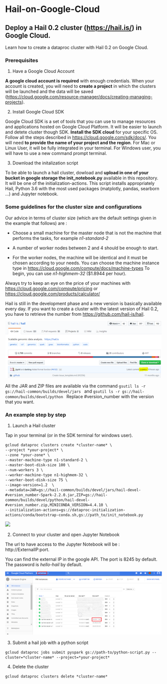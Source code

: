# Hail-on-Google-Cloud

## Deploy a Hail 0.2 cluster (https://hail.is/) in Google Cloud.

Learn how to create a dataproc cluster with Hail 0.2 on Google Cloud.

### Prerequisites

1. Have a Google Cloud Account

**A google cloud account is required** with enough credentials. When your account is created, you will need to **create a project** in which the clusters will be launched and the data will be saved (https://cloud.google.com/resource-manager/docs/creating-managing-projects).

2. Install Google Cloud SDK

Google Cloud SDK is a set of tools that you can use to manage resources and applications hosted on Google Cloud Platform. It will be easier to launch and detete cluster though SDK. **Install the SDK cloud** for your specific OS. Follow all the steps described in https://cloud.google.com/sdk/docs/. You will need **to provide the name of your project and the region**. For Mac or Linux User, it will be fully integrated in your terminal. For Windows user, you will have to use a new command prompt terminal. 

3. Download the initalization script

To be able to launch a hail cluster, dowload and **upload in one of your bucket in google storage the init_notebook.py** available in this repository. It will be one of the initialization-actions. This script installs appropriately Hail, Python 3.6 with the most used packages (matplotly, pandas, searborn ...) and Jupyter notebook.


### Some guidelines for the cluster size and configurations

Our advice in terms of cluster size (which are the default settings given in the example that follows) are : 

- Choose a small machine for the master node that is not the machine that performs the tasks, for example *n1-standard-2*

- A number of worker nodes between 2 and 4 should be enough to start.

- For the worker nodes, the machine will be identical and it must be chosen according to your needs. You can choose the machine instance type in
https://cloud.google.com/compute/docs/machine-types To begin, you can use *n1-highmem-32* ($1.8944 per hour).

Always try to keep an eye on the price of your machines with https://cloud.google.com/compute/pricing or https://cloud.google.com/products/calculator/

Hail is still in the development phase and a new version is basically available every day.
If you want to create a cluster with the latest version of Hail 0.2, you have to retrieve the number from https://github.com/hail-is/hail. 

![](hail-version.png)

All the JAR and ZIP files are available via the command  ```gsutil ls -r gs://hail-common/builds/devel/jars ``` and ```gsutil ls -r gs://hail-common/builds/devel/python ``` Replace #version_number with the version that you want. 




### An example step by step

1. Launch a Hail cluster 

Tap in your terminal (or in the SDK terminal for windows user).

```
gcloud dataproc clusters create *cluster-name* \
--project *your-project* \
--zone *your-zone* \
--master-machine-type n1-standard-2 \
--master-boot-disk-size 100 \
--num-workers 3 \
--worker-machine-type n1-highmem-32 \
--worker-boot-disk-size 75 \
--image-version=1.2  \
--metadata=JAR=gs://hail-common/builds/devel/jars/hail-devel-#version_number-Spark-2.2.0.jar,ZIP=gs://hail-common/builds/devel/python/hail-devel-#version_number.zip,MINICONDA_VERSION=4.4.10 \
--initialization-actions=gs://dataproc-initialization-actions/conda/bootstrap-conda.sh,gs://path_to/init_notebook.py
```

![](creation-cluster.png)


2. Connect to your cluster and open Jupyter Notebook

The url to have access to the Jupyter Notebook will be : http://ExternalIP:port.

You can find the external IP in the google API. The port is 8245 by default. The password is *hello-hail* by default. 

![](cluster.png)

3. Submit a hail job with a python script 
```
gcloud dataproc jobs submit pyspark gs://path-to/python-script.py --cluster=*cluster-name* --project=*your-project*
```

4. Delete the cluster 
```
gcloud dataproc clusters delete *cluster-name*
```


